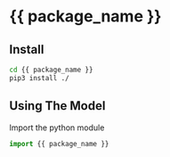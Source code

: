 # {{ package_name }}

## Install

```bash
cd {{ package_name }}
pip3 install ./
```

## Using The Model

Import the python module

```python
import {{ package_name }}
```